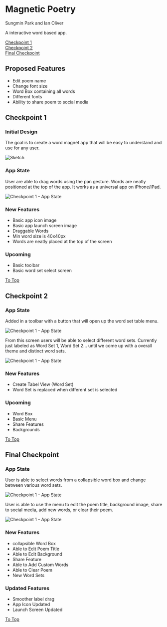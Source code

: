 # Magnetic Poetry
Sungmin Park and Ian Oliver

A interactive word based app. 

<a href="#Checkpoint-1">Checkpoint 1</a>  
<a href="#Checkpoint-2">Checkpoint 2</a>  
<a href="#Final-Checkpoint">Final Checkpoint</a>  


## Proposed Features  
* Edit poem name
* Change font size
* Word Box containing all words  
* Different fonts  
* Ability to share poem to social media   

## Checkpoint 1  

### Initial Design
The goal is to create a word magnet app that will be easy to understand and use for any user.  

![Sketch ](Assets/mock.png)  

### App State  
User are able to drag words using the pan gesture. Words are neatly positioned at the top of the app. It works as a universal app on iPhone/iPad.  

![Checkpoint 1 - App State ](Assets/screenShots/checkpoint-1_main.png)

### New Features  
* Basic app icon image
* Basic app launch screen image
* Draggable Words
* Min word size is 40x40px
* Words are neatly placed at the top of the screen

### Upcoming
* Basic toolbar
* Basic word set select screen

<a href="#Magnetic-Poetry">To Top</a>  

## Checkpoint 2  

### App State  
Added in a toolbar with a button that will open up the word set table menu.  

![Checkpoint 1 - App State ](Assets/screenShots/checkpoint-2_main.png)

From this screen users will be able to select different word sets. Currently just labeled as Word Set 1, Word Set 2... until we come up with a overall theme and distinct word sets.  

![Checkpoint 1 - App State ](Assets/screenShots/checkpoint-2_wordSet.png)

### New Features  
* Create Tabel View (Word Set)
* Word Set is replaced when different set is selected

### Upcoming  
* Word Box
* Basic Menu
* Share Features
* Backgrounds

<a href="#Magnetic-Poetry">To Top</a>  

## Final Checkpoint  

### App State  
User is able to select words from a collapsible word box and change between various word sets.  

![Checkpoint 1 - App State ](Assets/screenShots/checkpoint-3_wordBox.png)

User is able to use the menu to edit the poem title, background image, share to social media, add new words, or clear their poem.  

![Checkpoint 1 - App State ](Assets/screenShots/checkpoint-3_menu.png)

### New Features  
* collapsible Word Box
* Able to Edit Poem Title
* Able to Edit Background
* Share Feature
* Able to Add Custom Words
* Able to Clear Poem
* New Word Sets

### Updated Features  
* Smoother label drag
* App Icon Updated
* Launch Screen Updated

<a href="#Magnetic-Poetry">To Top</a>  
